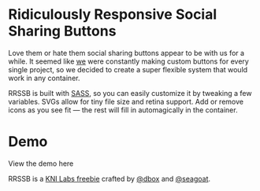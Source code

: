 
# Ridiculously Responsive Social Sharing Buttons
<p>Love them or hate them social sharing buttons appear to be with us for a while. It seemed like <a href="http://www.kurtnoble.com">we</a> were constantly making custom buttons for every single project, so we decided to create a super flexible system that would work in any container.</p>

<p>RRSSB is built with <a href="http://sass-lang.com/">SASS</a>, so you can easily customize it by tweaking a few variables. SVGs allow for tiny file size and retina support. Add or remove icons as you see fit &mdash; the rest will fill in automagically in the container.</p>
      
# Demo      
<p>View the demo here</a></p>

<p>RRSSB is a <a href="http://devsitelocation.com/projects/rrssb/social-buttons.html">KNI Labs freebie</a> crafted by <a href="http://www.twitter.com/dbox/">@dbox</a> and <a href="http://www.twitter.com/seagoat">@seagoat</a>.</p>